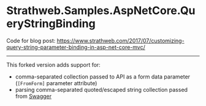 # Strathweb.Samples.AspNetCore.QueryStringBinding

Code for blog post: https://www.strathweb.com/2017/07/customizing-query-string-parameter-binding-in-asp-net-core-mvc/

---
This forked version adds support for:
- comma-separated collection passed to API as a form data parameter (`[FromForm]` parameter attribute)
- parsing comma-separated quoted/escaped string collection passed from [Swagger](https://github.com/domaindrivendev/Swashbuckle.AspNetCore)